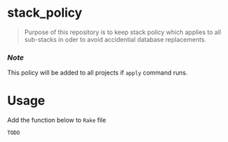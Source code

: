 # stack_policy

> Purpose of this repository is to keep stack policy which applies to all sub-stacks in oder to avoid accidential database replacements.

### *Note*
This policy will be added to all projects if `apply` command runs.

# Usage
Add the function below to `Rake` file

```
TODO
```

